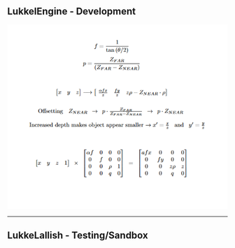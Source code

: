 ## LukkelEngine - Development

![](/res/img/matrix-transformations.png)

---

## LukkeLallish - Testing/Sandbox
